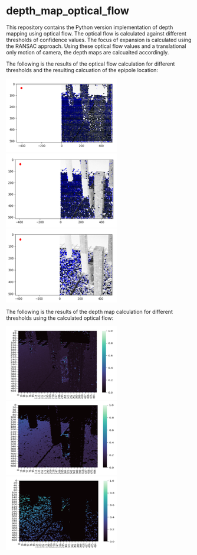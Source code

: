 # depth_map_optical_flow

This repository contains the Python version implementation of depth mapping using optical flow. The optical flow is calculated against different thresholds of confidence values. The focus of expansion is calculated using the RANSAC approach. Using these optical flow values and a translational only motion of camera, the depth maps are calcualted accordingly. 

The following is the results of the optical flow calculation for different thresholds and the resulting calcuation of the epipole location:

<img src="images/thres1.png?raw=true" width="300" height="200">
<img src="images/thres10.png?raw=true" width="300" height="200">
<img src="images/thres30.png?raw=true" width="300" height="200">

The following is the results of the depth map calculation for different thresholds using the calculated optical flow:

<img src="images/dep1.png?raw=true" width="300" height="200">
<img src="images/dep10.png?raw=true" width="300" height="200">
<img src="images/dep30.png?raw=true" width="300" height="200">
